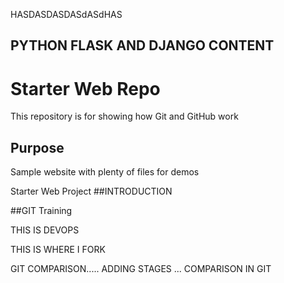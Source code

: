 HASDASDASDASdASdHAS

## PYTHON FLASK AND DJANGO CONTENT

# Starter Web Repo

This repository is for showing how Git and GitHub work

## Purpose

Sample website with plenty of files for demos



Starter Web Project
##INTRODUCTION


##GIT Training

THIS IS DEVOPS

THIS IS WHERE I FORK



GIT COMPARISON..... ADDING STAGES ... COMPARISON IN GIT

